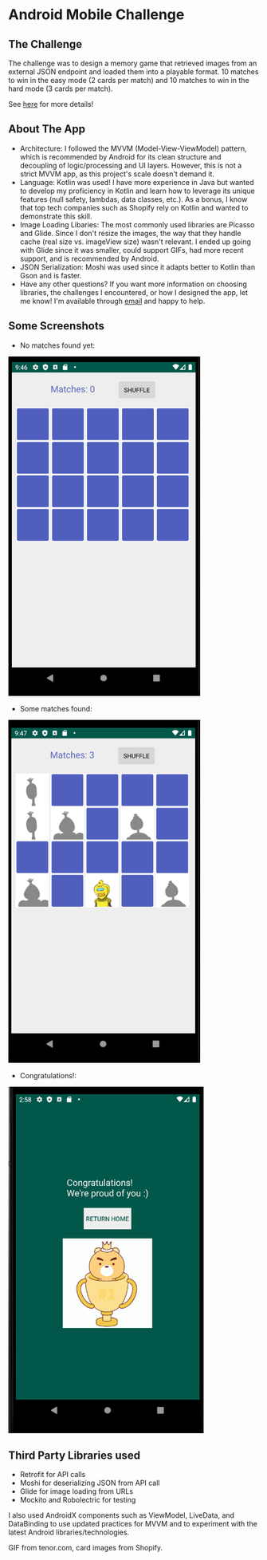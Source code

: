 # Android Mobile Challenge

## The Challenge
The challenge was to design a memory game that retrieved images from an external JSON endpoint and loaded them into a playable format. 10 matches to win in the easy mode (2 cards per match) and 10 matches to win in the hard mode (3 cards per match).

See [here](https://docs.google.com/document/d/1M2VsBSZr8696HU6mO3MWveSB7p3Do9lOkMrjT5nKiEg/edit) for more details!

## About The App
+ Architecture: I followed the MVVM (Model-View-ViewModel) pattern, which is recommended by Android for its clean structure and decoupling of logic/processing and UI layers. However, this is not a strict MVVM app, as this project's scale doesn't demand it.
+ Language: Kotlin was used! I have more experience in Java but wanted to develop my proficiency in Kotlin and learn how to leverage its unique features (null safety, lambdas, data classes, etc.). As a bonus, I know that top tech companies such as Shopify rely on Kotlin and wanted to demonstrate this skill.
+ Image Loading Libaries: The most commonly used libraries are Picasso and Glide. Since I don't resize the images, the way that they handle cache (real size vs. imageView size) wasn't relevant. I ended up going with Glide since it was smaller, could support GIFs, had more recent support, and is recommended by Android.
+ JSON Serialization: Moshi was used since it adapts better to Kotlin than Gson and is faster.
+ Have any other questions? If you want more information on choosing libraries, the challenges I encountered, or how I designed the app, let me know! I'm available through [email](mailto:e2wai@uwaterloo.ca) and happy to help.

## Some Screenshots
+ No matches found yet:

![No matches found yet image](https://github.com/e-wai/MemoryMatchingGame/blob/master/no_matches_yet.PNG)

+ Some matches found:

![Some matches found image](https://github.com/e-wai/MemoryMatchingGame/blob/master/couple_matches_found.PNG)

+ Congratulations!:

![Congratulatory message image](https://github.com/e-wai/MemoryMatchingGame/blob/master/celebration_screen.PNG)

## Third Party Libraries used
+ Retrofit for API calls
+ Moshi for deserializing JSON from API call
+ Glide for image loading from URLs
+ Mockito and Robolectric for testing

I also used AndroidX components such as ViewModel, LiveData, and DataBinding to use updated practices for MVVM and to experiment with the latest Android libraries/technologies.

GIF from tenor.com, card images from Shopify.